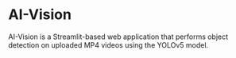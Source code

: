 # AI-Vision
AI-Vision is a Streamlit-based web application that performs object detection on uploaded MP4 videos using the YOLOv5 model.
